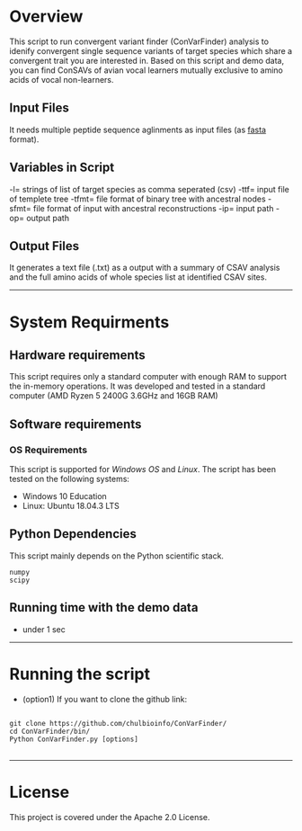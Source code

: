 # Overview
This script to run convergent variant finder (ConVarFinder) analysis to idenify convergent single sequence variants of target species which share a convergent trait you are interested in. Based on this script and demo data, you can find ConSAVs of avian vocal learners mutually exclusive to amino acids of vocal non-learners.
## Input Files
It needs multiple peptide sequence aglinments as input files (as [fasta](https://en.wikipedia.org/wiki/FASTA_format) format).
## Variables in Script
-l=    strings of list of target species as comma seperated (csv)
-ttf=  input file of templete tree
-tfmt= file format of binary tree with ancestral nodes
-sfmt= file format of input with ancestral reconstructions
-ip=   input path
-op=   output path  
## Output Files
It generates a text file (.txt) as a output with a summary of CSAV analysis and the full amino acids of whole species list at identified CSAV sites.
- - -

# System Requirments
## Hardware requirements
This script requires only a standard computer with enough RAM to support the in-memory operations. It was developed and tested in a standard computer (AMD Ryzen 5 2400G 3.6GHz and 16GB RAM)

## Software requirements
### OS Requirements
This script is supported for *Windows OS* and *Linux*. The script has been tested on the following systems:
* Windows 10 Education
* Linux: Ubuntu 18.04.3 LTS

## Python Dependencies
This script mainly depends on the Python scientific stack.

    numpy
    scipy

## Running time with the demo data
* under 1 sec
- - -

# Running the script
* (option1) If you want to clone the github link:
<pre>
<code>
git clone https://github.com/chulbioinfo/ConVarFinder/
cd ConVarFinder/bin/
Python ConVarFinder.py [options]
</code>
</pre>


- - -



# License
This project is covered under the Apache 2.0 License.
